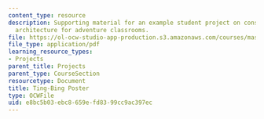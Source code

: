 ```yaml
---
content_type: resource
description: Supporting material for an example student project on constructionist
  architecture for adventure classrooms.
file: https://ol-ocw-studio-app-production.s3.amazonaws.com/courses/mas-714j-technologies-for-creative-learning-fall-2009/e8bc5b03ebc8659efd8399cc9ac397ec_MITMAS_714JF09_proj2_postr.pdf
file_type: application/pdf
learning_resource_types:
- Projects
parent_title: Projects
parent_type: CourseSection
resourcetype: Document
title: Ting-Bing Poster
type: OCWFile
uid: e8bc5b03-ebc8-659e-fd83-99cc9ac397ec
---
```

